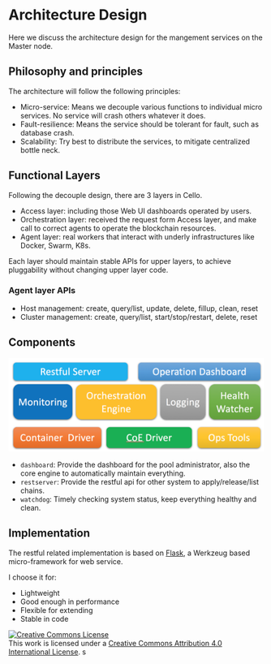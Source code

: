 # Architecture Design

Here we discuss the architecture design for the mangement services on the Master node.

## Philosophy and principles
The architecture will follow the following principles:

* Micro-service: Means we decouple various functions to individual micro services. No service will crash others whatever it does.
* Fault-resilience: Means the service should be tolerant for fault, such as database crash.
* Scalability: Try best to distribute the services, to mitigate centralized bottle neck.

## Functional Layers

Following the decouple design, there are 3 layers in Cello.

* Access layer: including those Web UI dashboards operated by users.
* Orchestration layer: received the request form Access layer, and make call to correct agents to operate the blockchain resources.
* Agent layer: real workers that interact with underly infrastructures like Docker, Swarm, K8s.

Each layer should maintain stable APIs for upper layers, to achieve pluggability without changing upper layer code.

### Agent layer APIs

* Host management: create, query/list, update, delete, fillup, clean, reset
* Cluster management: create, query/list, start/stop/restart, delete, reset

## Components

![Architecture Overview](imgs/architecture.png)

* `dashboard`: Provide the dashboard for the pool administrator, also the core engine to automatically maintain everything.
* `restserver`: Provide the restful api for other system to apply/release/list chains.
* `watchdog`: Timely checking system status, keep everything healthy and clean.

## Implementation

The restful related implementation is based on [Flask](flask.pocoo.org), a Werkzeug based micro-framework for web service.

I choose it for:

* Lightweight
* Good enough in performance
* Flexible for extending
* Stable in code

<a rel="license" href="http://creativecommons.org/licenses/by/4.0/"><img alt="Creative Commons License" style="border-width:0" src="https://i.creativecommons.org/l/by/4.0/88x31.png" /></a><br />This work is licensed under a <a rel="license" href="http://creativecommons.org/licenses/by/4.0/">Creative Commons Attribution 4.0 International License</a>.
s